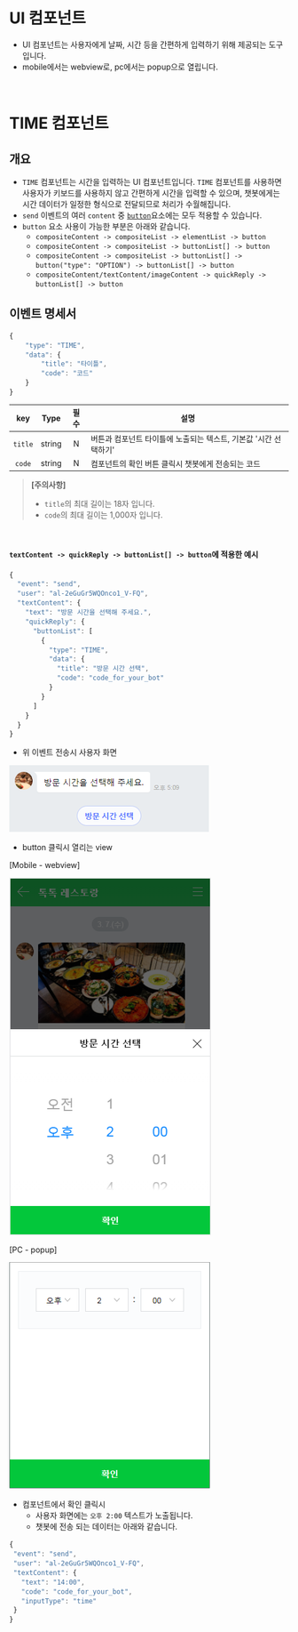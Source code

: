 # **UI 컴포넌트**
* UI 컴포넌트는 사용자에게 날짜, 시간 등을 간편하게 입력하기 위해 제공되는 도구입니다.
* mobile에서는 webview로, pc에서는 popup으로 열립니다.

<br>

# **TIME 컴포넌트** 

## 개요
* `TIME` 컴포넌트는 시간을 입력하는 UI 컴포넌트입니다. `TIME` 컴포넌트를 사용하면 사용자가 키보드를 사용하지 않고 간편하게 시간을 입력할 수 있으며, 챗봇에게는 시간 데이터가 일정한 형식으로 전달되므로 처리가 수월해집니다.
* `send` 이벤트의 여러 `content` 중 [`button`](/README.md#button-object)요소에는 모두 적용할 수 있습니다.
* `button` 요소 사용이 가능한 부분은 아래와 같습니다. 
  * `compositeContent -> compositeList -> elementList -> button`
  * `compositeContent -> compositeList -> buttonList[] -> button`
  * `compositeContent -> compositeList -> buttonList[] -> button("type": "OPTION") -> buttonList[] -> button`
  * `compositeContent/textContent/imageContent -> quickReply -> buttonList[] -> button`

## 이벤트 명세서
```javascript
{
    "type": "TIME",
    "data": {
        "title": "타이틀",
        "code": "코드"
    }
}
```

| key | Type | 필수 | 설명 |
|:---:|:----:|:----:|------|
| `title` | string | N | 버튼과 컴포넌트 타이틀에 노출되는 텍스트, 기본값 '시간 선택하기'
| `code` | string | N | 컴포넌트의 확인 버튼 클릭시 챗봇에게 전송되는 코드 |

> **[주의사항]**
> * `title`의 최대 길이는 18자 입니다.
> * `code`의 최대 길이는 1,000자 입니다.
<br>

#### `textContent -> quickReply -> buttonList[] -> button`에 적용한 예시
```javascript
{
  "event": "send",
  "user": "al-2eGuGr5WQOnco1_V-FQ",
  "textContent": {
    "text": "방문 시간을 선택해 주세요.",
    "quickReply": {
      "buttonList": [
        {
          "type": "TIME",
          "data": {
            "title": "방문 시간 선택",
            "code": "code_for_your_bot"
          }
        }
      ]
    }
  }
}
```
 * 위 이벤트 전송시 사용자 화면
 
![image](/images/time-component-chat.PNG)

 * button 클릭시 열리는 view
 
[Mobile - webview]

![image](/images/time-component-mobile.PNG)

[PC - popup]

![image](/images/time-component-pc.png)

 * 컴포넌트에서 확인 클릭시
   * 사용자 화면에는 `오후 2:00` 텍스트가 노출됩니다.
   * 챗봇에 전송 되는 데이터는 아래와 같습니다.
 ```javascript
 {
  "event": "send",
  "user": "al-2eGuGr5WQOnco1_V-FQ",
  "textContent": {
    "text": "14:00",
    "code": "code_for_your_bot",
    "inputType": "time"
  }
}
```
<br>
